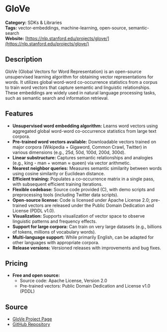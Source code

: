 # GloVe

**Category:** SDKs & Libraries  
**Tags:** vector-embeddings, machine-learning, open-source, semantic-search  
**Website:** [https://nlp.stanford.edu/projects/glove/](https://nlp.stanford.edu/projects/glove/)

## Description
GloVe (Global Vectors for Word Representation) is an open-source unsupervised learning algorithm for obtaining vector representations for words. It utilizes global word-word co-occurrence statistics from a corpus to train word vectors that capture semantic and linguistic relationships. These embeddings are widely used in natural language processing tasks, such as semantic search and information retrieval.

## Features
- **Unsupervised word embedding algorithm:** Learns word vectors using aggregated global word-word co-occurrence statistics from large text corpora.
- **Pre-trained word vectors available:** Downloadable vectors trained on major corpora (Wikipedia + Gigaword, Common Crawl, Twitter) in various dimensions (e.g., 25d, 50d, 100d, 200d, 300d).
- **Linear substructure:** Captures semantic relationships and analogies (e.g., king - man + woman ≈ queen) via vector arithmetic.
- **Nearest neighbor queries:** Measures semantic similarity between words using cosine similarity or Euclidean distance.
- **Efficient training:** Populates a co-occurrence matrix in a single pass, with subsequent efficient training iterations.
- **Flexible codebase:** Source code provided (C), with demo scripts and preprocessing tools (including Twitter data scripts).
- **Open-source license:** Code is licensed under Apache License 2.0; pre-trained vectors are released under the Public Domain Dedication and License (PDDL v1.0).
- **Visualization:** Supports visualization of vector space to observe linguistic patterns and frequency effects.
- **Support for large corpora:** Can train on very large datasets (e.g., billions of tokens, millions of vocabulary words).
- **Multi-language support:** While primarily English, can be adapted for other languages with appropriate corpora.
- **Release versions:** Versioned releases with improvements and bug fixes.

## Pricing
- **Free and open source:**
  - Source code: Apache License, Version 2.0
  - Pre-trained vectors: Public Domain Dedication and License v1.0 (PDDL)

## Source
- [GloVe Project Page](https://nlp.stanford.edu/projects/glove/)
- [GitHub Repository](https://github.com/stanfordnlp/GloVe)
